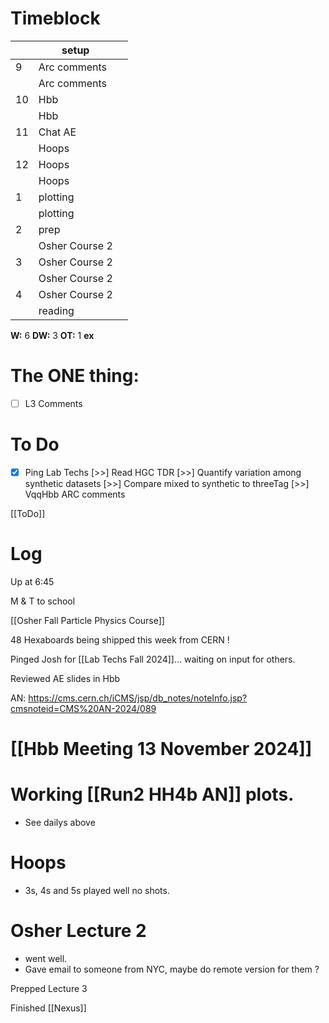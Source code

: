 # Timeblock

|     | setup          |     |
| --- | -------------- | --- |
| 9   | Arc comments   |     |
|     | Arc comments   |     |
| 10  | Hbb            |     |
|     | Hbb            |     |
| 11  | Chat AE        |     |
|     | Hoops          |     |
| 12  | Hoops          |     |
|     | Hoops          |     |
| 1   | plotting       |     |
|     | plotting       |     |
| 2   | prep           |     |
|     | Osher Course 2 |     |
| 3   | Osher Course 2 |     |
|     | Osher Course 2 |     |
| 4   | Osher Course 2 |     |
|     | reading        |     |

**W:**  6
**DW:** 3
**OT:** 1
**ex** 

# The ONE thing: 
- [ ] L3 Comments


# To Do
- [x] Ping Lab Techs
 [>>]  Read HGC TDR
 [>>] Quantify variation among synthetic datasets
 [>>] Compare mixed to synthetic to threeTag
 [>>] VqqHbb ARC comments

[[ToDo]]


# Log


Up at 6:45

M & T to school 

[[Osher Fall Particle Physics Course]]

48 Hexaboards being shipped this week from CERN !

Pinged Josh for  [[Lab Techs Fall 2024]]... waiting on input for others.

Reviewed AE slides in Hbb

AN: https://cms.cern.ch/iCMS/jsp/db_notes/noteInfo.jsp?cmsnoteid=CMS%20AN-2024/089


# [[Hbb Meeting 13 November 2024]]

# Working [[Run2 HH4b AN]]  plots. 
- See dailys above

# Hoops 
- 3s,  4s and 5s played well no shots.

# Osher Lecture 2
- went well. 
- Gave email to someone from NYC, maybe do remote version for them ?


Prepped Lecture 3


Finished [[Nexus]]

